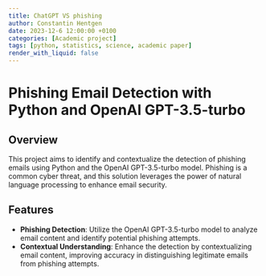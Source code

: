 ```yaml
---
title: ChatGPT VS phishing
author: Constantin Hentgen
date: 2023-12-6 12:00:00 +0100
categories: [Academic project]
tags: [python, statistics, science, academic paper]
render_with_liquid: false
---
```


# Phishing Email Detection with Python and OpenAI GPT-3.5-turbo

## Overview

This project aims to identify and contextualize the detection of phishing emails using Python and the OpenAI GPT-3.5-turbo model. Phishing is a common cyber threat, and this solution leverages the power of natural language processing to enhance email security.

## Features

- **Phishing Detection**: Utilize the OpenAI GPT-3.5-turbo model to analyze email content and identify potential phishing attempts.
- **Contextual Understanding**: Enhance the detection by contextualizing email content, improving accuracy in distinguishing legitimate emails from phishing attempts.
